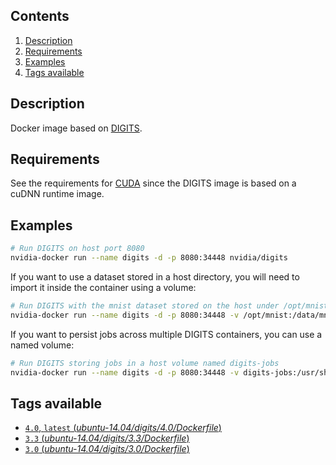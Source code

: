 ## Contents
1. [Description](#description)
1. [Requirements](#requirements)
1. [Examples](#examples)
1. [Tags available](#tags-available)

## Description
Docker image based on [DIGITS](https://github.com/NVIDIA/DIGITS).

## Requirements
See the requirements for [CUDA](CUDA#requirements) since the DIGITS image is based on a cuDNN runtime image.

## Examples

```sh
# Run DIGITS on host port 8080
nvidia-docker run --name digits -d -p 8080:34448 nvidia/digits
```
If you want to use a dataset stored in a host directory, you will need to import it inside the container using a volume:
```sh
# Run DIGITS with the mnist dataset stored on the host under /opt/mnist
nvidia-docker run --name digits -d -p 8080:34448 -v /opt/mnist:/data/mnist nvidia/digits
```

If you want to persist jobs across multiple DIGITS containers, you can use a named volume:
```sh
# Run DIGITS storing jobs in a host volume named digits-jobs
nvidia-docker run --name digits -d -p 8080:34448 -v digits-jobs:/usr/share/digits/digits/jobs nvidia/digits
```

## Tags available
- [`4.0`, `latest` (*ubuntu-14.04/digits/4.0/Dockerfile*)](https://github.com/NVIDIA/nvidia-docker/blob/master/ubuntu-14.04/digits/4.0/Dockerfile)
- [`3.3` (*ubuntu-14.04/digits/3.3/Dockerfile*)](https://github.com/NVIDIA/nvidia-docker/blob/master/ubuntu-14.04/digits/3.3/Dockerfile)
- [`3.0` (*ubuntu-14.04/digits/3.0/Dockerfile*)](https://github.com/NVIDIA/nvidia-docker/blob/master/ubuntu-14.04/digits/3.0/Dockerfile)

